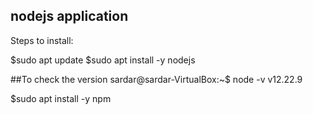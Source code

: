 ## nodejs application
Steps to install:

$sudo apt update
$sudo apt install -y nodejs

##To check the version
sardar@sardar-VirtualBox:~$ node -v
v12.22.9

$sudo apt install -y npm
